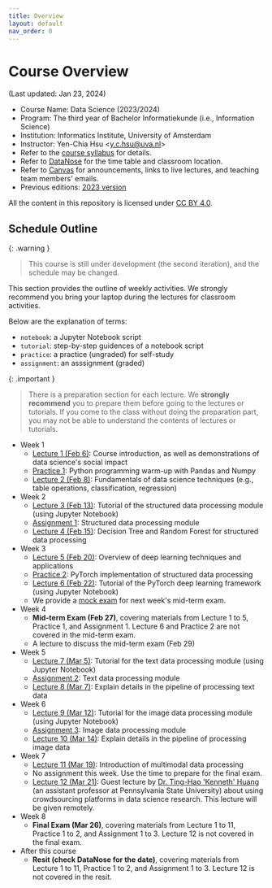 ```yaml
---
title: Overview
layout: default
nav_order: 0
---
```


# Course Overview

(Last updated: Jan 23, 2024)

- Course Name: Data Science (2023/2024)
- Program: The third year of Bachelor Informatiekunde (i.e., Information Science)
- Institution: Informatics Institute, University of Amsterdam
- Instructor: Yen-Chia Hsu \<y.c.hsu@uva.nl\>
- Refer to the [course syllabus](syllabus) for details.
- Refer to [DataNose](https://datanose.nl/) for the time table and classroom location.
- Refer to [Canvas](https://canvas.uva.nl/) for announcements, links to live lectures, and teaching team members' emails.
- Previous editions: [2023 version](https://multix.io/data-science-book-uva-2023/)

All the content in this repository is licensed under [CC BY 4.0](https://creativecommons.org/licenses/by/4.0/).

## <a name="schedule"></a>Schedule Outline

{: .warning }
> This course is still under development (the second iteration), and the schedule may be changed.

This section provides the outline of weekly activities. We strongly recommend you bring your laptop during the lectures for classroom activities.

Below are the explanation of terms:
- `notebook`: a Jupyter Notebook script
- `tutorial`: step-by-step guidences of a notebook script
- `practice`: a practice (ungraded) for self-study
- `assignment`: an asssignment (graded)

{: .important }
> There is a preparation section for each lecture. We **strongly recommend** you to prepare them before going to the lectures or tutorials. If you come to the class without doing the preparation part, you may not be able to understand the contents of lectures or tutorials.

- Week 1
  - [Lecture 1 (Feb 6)](lectures/lec1): Course introduction, as well as demonstrations of data science's social impact
  - [Practice 1](practices/python-warm-up): Python programming warm-up with Pandas and Numpy
  - [Lecture 2 (Feb 8)](lectures/lec2): Fundamentals of data science techniques (e.g., table operations, classification, regression)
- Week 2
  - [Lecture 3 (Feb 13)](lectures/lec3): Tutorial of the structured data processing module (using Jupyter Notebook)
  - [Assignment 1](assignments/assignment-structured-data): Structured data processing module
  - [Lecture 4 (Feb 15)](lectures/lec4): Decision Tree and Random Forest for structured data processing
- Week 3
  - [Lecture 5 (Feb 20)](lectures/lec5): Overview of deep learning techniques and applications
  - [Practice 2](practices/pytorch-structured-data): PyTorch implementation of structured data processing
  - [Lecture 6 (Feb 22)](lectures/lec6): Tutorial of the PyTorch deep learning framework (using Jupyter Notebook)
  - We provide a [mock exam](others/mock-exam-1) for next week's mid-term exam.
- Week 4
  - **Mid-term Exam (Feb 27)**, covering materials from Lecture 1 to 5, Practice 1, and Assignment 1. Lecture 6 and Practice 2 are not covered in the mid-term exam.
  - A lecture to discuss the mid-term exam (Feb 29)
- Week 5
  - [Lecture 7 (Mar 5)](lectures/lec7): Tutorial for the text data processing module (using Jupyter Notebook)
  - [Assignment 2](assignments/assignment-text-data): Text data processing module
  - [Lecture 8 (Mar 7)](lectures/lec8): Explain details in the pipeline of processing text data
- Week 6
  - [Lecture 9 (Mar 12)](lectures/lec9): Tutorial for the image data processing module (using Jupyter Notebook)
  - [Assignment 3](assignments/assignment-image-data): Image data processing module
  - [Lecture 10 (Mar 14)](lectures/lec10): Explain details in the pipeline of processing image data
- Week 7
  - [Lecture 11 (Mar 19)](lectures/lec11): Introduction of multimodal data processing
  - No assignment this week. Use the time to prepare for the final exam.
  - [Lecture 12 (Mar 21)](lectures/lec12): Guest lecture by [Dr. Ting-Hao 'Kenneth' Huang](https://crowd.ist.psu.edu/) (an assistant professor at Pennsylvania State University) about using crowdsourcing platforms in data science research. This lecture will be given remotely.
- Week 8
  - **Final Exam (Mar 26)**, covering materials from Lecture 1 to 11, Practice 1 to 2, and Assignment 1 to 3. Lecture 12 is not covered in the final exam.
- After this course
  - **Resit (check DataNose for the date)**, covering materials from Lecture 1 to 11, Practice 1 to 2, and Assignment 1 to 3. Lecture 12 is not covered in the resit.
